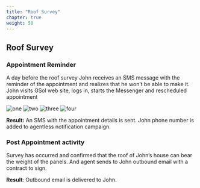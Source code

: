 ```yaml
---
title: "Roof Survey"
chapter: true
weight: 50
---
```


## Roof Survey

### Appointment Reminder

A day before the roof survey John receives an SMS message with the reminder of the appointment and realizes that he won’t be able to make it.
John visits GSol web site, logs in, starts the Messenger and rescheduled appointment 


![one](/images/app1.jpg)
![two](/images/app2.jpg)
![three](/images/app3.jpg)
![four](/images/app4.jpg)

**Result:** An SMS with the appointment details is sent. John phone number is added to agentless notification campaign.

### Post Appointment activity

Survey has occurred and confirmed that the roof of John’s house can bear the weight of the panels. And agent sends to John outbound email with a contract to sign.

**Result**: Outbound email is delivered to John.
